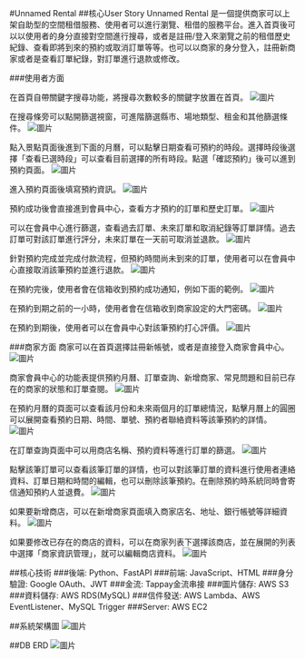 #Unnamed Rental
##核心User Story
Unnamed Rental 是一個提供商家可以上架自助型的空間租借服務、使用者可以進行瀏覽、租借的服務平台。進入首頁後可以以使用者的身分直接對空間進行搜尋，或者是註冊/登入來瀏覽之前的租借歷史紀錄、查看即將到來的預約或取消訂單等等。也可以以商家的身分登入，註冊新商家或者是查看訂單紀錄，對訂單進行退款或修改。

###使用者方面

在首頁自帶關鍵字搜尋功能，將搜尋次數較多的關鍵字放置在首頁。
![圖片](/picture/popular_applications.png "受歡迎的應用")

在搜尋條旁可以點開篩選視窗，可進階篩選縣市、場地類型、租金和其他篩選條件。
![圖片](/picture/keyword_search.png "關鍵字篩選")

點入景點頁面後進到下面的月曆，可以點擊日期查看可預約的時段。選擇時段後選擇「查看已選時段」可以查看目前選擇的所有時段。點選「確認預約」後可以進到預約頁面。
![圖片](/picture/booking_window.png "查看選擇時段")

進入預約頁面後填寫預約資訊。
![圖片](/picture/booking_data.png "填寫預約資料")

預約成功後會直接進到會員中心，查看方才預約的訂單和歷史訂單。
![圖片](/picture/user_member_page.png "使用者頁面")

可以在會員中心進行篩選，查看過去訂單、未來訂單和取消紀錄等訂單詳情。過去訂單可對該訂單進行評分，未來訂單在一天前可取消並退款。
![圖片](/picture/user_member_page_filter.png "使用者頁面")

針對預約完成並完成付款流程，但預約時間尚未到來的訂單，使用者可以在會員中心直接取消該筆預約並進行退款。
![圖片](/picture/user_member_page_cancel_booking.png "使用者取消預約")

在預約完後，使用者會在信箱收到預約成功通知，例如下面的範例。
![圖片](/picture/booking_success_notify.png "使用者預約成功通知")

在預約到期之前的一小時，使用者會在信箱收到商家設定的大門密碼。
![圖片](/picture/password_notify.png "使用者密碼通知")

在預約到期後，使用者可以在會員中心對該筆預約打心評價。
![圖片](/picture/user_member_page_send_rate.png "使用者打心評價")

###商家方面
商家可以在首頁選擇註冊新帳號，或者是直接登入商家會員中心。
![圖片](/picture/merchant_options.png "商家註冊登入")

商家會員中心的功能表提供預約月曆、訂單查詢、新增商家、常見問題和目前已存在的商家的狀態和訂單查閱。
![圖片](/picture/merchant_member_page_list.png "商家中心功能表")

在預約月曆的頁面可以查看該月份和未來兩個月的訂單總情況，點擊月曆上的圓圈可以展開查看預約日期、時間、單號、預約者聯絡資料等該筆預約的詳情。
![圖片](/picture/merchant_member_page_calender.png "商家中心月曆")

在訂單查詢頁面中可以用商店名稱、預約資料等進行訂單的篩選。
![圖片](/picture/merchant_member_page_booking_manage.png "商家中心訂單查詢")

點擊該筆訂單可以查看該筆訂單的詳情，也可以對該筆訂單的資料進行使用者連絡資料、訂單日期和時間的編輯，也可以刪除該筆預約。在刪除預約時系統同時會寄信通知預約人並退費。
![圖片](/picture/merchant_member_page_booking_manage_option.png "商家中心訂單管理功能")

如果要新增商店，可以在新增商家頁面填入商家店名、地址、銀行帳號等詳細資料。
![圖片](/picture/merchant_member_page_add_merchant.png "商家中心新增商家")

如果要修改已存在的商店的資料，可以在商家列表下選擇該商店，並在展開的列表中選擇「商家資訊管理」，就可以編輯商店資料。
![圖片](/picture/merchant_member_page_merchant_info.png "商家中心商家資訊管理")

##核心技術
###後端: Python、FastAPI
###前端: JavaScript、HTML
###身分驗證: Google OAuth、JWT
###金流: Tappay金流串接
###圖片儲存: AWS S3
###資料儲存: AWS RDS(MySQL)
###信件發送: AWS Lambda、AWS EventListener、MySQL Trigger
###Server: AWS EC2

##系統架構圖
![圖片](/picture/system_architecture.png "系統架構圖")

##DB ERD
![圖片](/picture/ERD.png "ERD")
